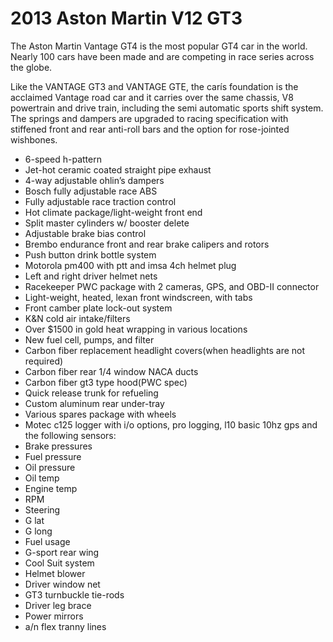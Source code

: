 # 2013 Aston Martin V12 GT3

The Aston Martin Vantage GT4 is the most popular GT4 car in the world. Nearly 100 cars have been made and are competing in race series across the globe.

Like the VANTAGE GT3 and VANTAGE GTE, the carís foundation is the acclaimed Vantage road car and it carries over the same chassis, V8 powertrain and drive train, including the semi automatic sports shift system. The springs and dampers are upgraded to racing specification with stiffened front and rear anti-roll bars and the option for rose-jointed wishbones.

* 6-speed h-pattern
* Jet-hot ceramic coated straight pipe exhaust
* 4-way adjustable ohlin’s dampers
* Bosch fully adjustable race ABS
* Fully adjustable race traction control
* Hot climate package/light-weight front end
* Split master cylinders w/ booster delete
* Adjustable brake bias control
* Brembo endurance front and rear brake calipers and rotors
* Push button drink bottle system
* Motorola pm400 with ptt and imsa 4ch helmet plug
* Left and right driver helmet nets
* Racekeeper PWC package with 2 cameras, GPS, and OBD-II connector
* Light-weight, heated, lexan front windscreen, with tabs
* Front camber plate lock-out system
* K&N cold air intake/filters
* Over $1500 in gold heat wrapping in various locations
* New fuel cell, pumps, and filter
* Carbon fiber replacement headlight covers(when headlights are not required)
* Carbon fiber rear 1/4 window NACA ducts
* Carbon fiber gt3 type hood(PWC spec)
* Quick release trunk for refueling
* Custom aluminum rear under-tray
* Various spares package with wheels
* Motec c125 logger with i/o options, pro logging, l10 basic 10hz gps and the following sensors:
* Brake pressures
* Fuel pressure
* Oil pressure
* Oil temp
* Engine temp
* RPM
* Steering
* G lat
* G long
* Fuel usage
* G-sport rear wing
* Cool Suit system
* Helmet blower
* Driver window net
* GT3 turnbuckle tie-rods
* Driver leg brace
* Power mirrors
* a/n flex tranny lines